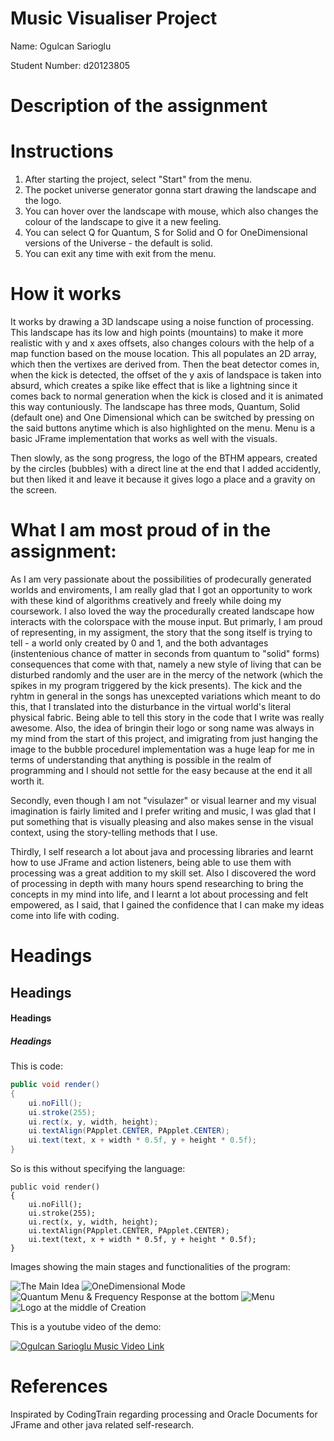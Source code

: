 # Music Visualiser Project

Name: Ogulcan Sarioglu

Student Number: d20123805

# Description of the assignment

# Instructions

1) After starting the project, select "Start" from the menu. 
2) The pocket universe generator gonna start drawing the landscape and the logo.
3) You can hover over the landscape with mouse, which also changes the colour of the landscape to give it a new feeling.
4) You can select Q for Quantum, S for Solid and O for OneDimensional versions of the Universe - the default is solid.
5) You can exit any time with exit from the menu. 

# How it works

It works by drawing a 3D landscape using a noise function of processing. This landscape has its low and high points (mountains) to make it more realistic with y and x axes offsets, also changes colours with the help of a map function based on the mouse location. This all populates an 2D array, which then the vertixes are derived from. Then the beat detector comes in, when the kick is detected, the offset of the y axis of landspace is taken into absurd, which creates a spike like effect that is like a lightning since it comes back to normal generation when the kick is closed and it is animated this way
contuniously. The landscape has three mods, Quantum, Solid (default one) and One Dimensional which can be switched by pressing on the said buttons anytime which is
also highlighted on the menu. Menu is a basic JFrame implementation that works as well with the visuals.

Then slowly, as the song progress, the logo of the BTHM appears, created by the circles (bubbles) with a direct line at the end that I added accidently, but then
liked it and leave it because it gives logo a place and a gravity on the screen. 

# What I am most proud of in the assignment:

As I am very passionate about the possibilities of prodecurally generated worlds and enviroments, I am really glad that I got an opportunity to work
with these kind of algorithms creatively and freely while doing my coursework. I also loved the way the procedurally created landscape how interacts with the colorspace with the mouse input. 
But primarly, I am proud of representing, in my assigment, the story that the song itself is trying to tell - a world only created by 0 and 1, and the both advantages (instentenious chance of matter in seconds from quantum to "solid" forms) consequences that come with that, namely a new style of living that can be disturbed randomly and the user are in the mercy of the network (which the spikes in my
program triggered by the kick presents). The kick and the ryhtm in general in the songs has unexcepted variations which meant to do this, that I translated
into the disturbance in the virtual world's literal physical fabric. Being able to tell this story in the code that I write was really awesome. Also, the idea of bringin their logo or song name was always in my mind from the start of this project, and imigrating from just hanging the image to the bubble procedurel implementation was a huge leap for me in terms of understanding that anything is possible in the realm of programming and I should not settle for the easy because at the end it all worth it. 

Secondly, even though I am not "visulazer" or visual learner and my visual imagination is fairly limited and I prefer writing and music, I was glad that I
put something that is visually pleasing and also makes sense in the visual context, using the story-telling methods that I use. 

Thirdly, I self research a lot about java and processing libraries and learnt how to use JFrame and action listeners, being able to use them with processing was a great addition to my skill set. Also I discovered the word of processing in depth with many hours spend researching to bring the concepts in my mind into life, and I learnt a lot about processing and felt empowered, as I said, that I gained the confidence that I can make my ideas come into life with coding. 






# Headings
## Headings
#### Headings
##### Headings

This is code:

```Java
public void render()
{
	ui.noFill();
	ui.stroke(255);
	ui.rect(x, y, width, height);
	ui.textAlign(PApplet.CENTER, PApplet.CENTER);
	ui.text(text, x + width * 0.5f, y + height * 0.5f);
}
```

So is this without specifying the language:

```
public void render()
{
	ui.noFill();
	ui.stroke(255);
	ui.rect(x, y, width, height);
	ui.textAlign(PApplet.CENTER, PApplet.CENTER);
	ui.text(text, x + width * 0.5f, y + height * 0.5f);
}
```

Images showing the main stages and functionalities of the program:

![The Main Idea](https://i.imgur.com/aiv9azG.png)
![OneDimensional Mode](https://i.imgur.com/pkUwwQz.png)
![Quantum Menu & Frequency Response at the bottom](https://i.imgur.com/OxJyXSn.png)
![Menu](https://i.imgur.com/2OKhSzj.png)
![Logo at the middle of Creation](https://i.imgur.com/mKfkB3U.png)


This is a youtube video of the demo: 

[![Ogulcan Sarioglu Music Video Link](https://img.youtube.com/vi/8uoKCN-It0M/0.jpg)](https://youtu.be/8uoKCN-It0M)

# References

Inspirated by CodingTrain regarding processing and Oracle Documents for JFrame and other java related self-research. 


